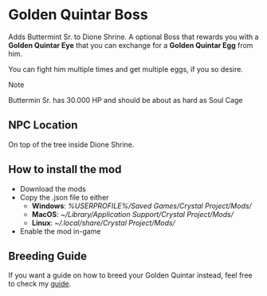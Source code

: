 # Golden Quintar Boss

Adds Buttermint Sr. to Dione Shrine. 
A optional Boss that rewards you with a **Golden Quintar Eye** that you can exchange for a **Golden Quintar Egg** from him.

You can fight him multiple times and get multiple eggs, if you so desire.

> [!NOTE]
> Buttermin Sr. has 30.000 HP and should be about as hard as Soul Cage

## NPC Location
On top of the tree inside Dione Shrine.

## How to install the mod
* Download the mods
* Copy the .json file to either
    * **Windows**: *%USERPROFILE%/Saved Games/Crystal Project/Mods/*
    * **MacOS**: *~/Library/Application Support/Crystal Project/Mods/*
    * **Linux**: *~/.local/share/Crystal Project/Mods/*
* Enable the mod in-game

## Breeding Guide
If you want a guide on how to breed your Golden Quintar instead, feel free to check my [guide](./Breeding_Guide.md).